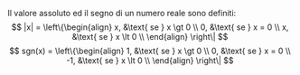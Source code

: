 Il valore assoluto ed il segno di un numero reale sono definiti:
$$
|x| = \left\{\begin{align}
x, &\text{ se } x \gt 0 \\
0, &\text{ se } x = 0 \\
x, &\text{ se } x \lt 0 \\
\end{align}
\right\|
$$
$$
sgn(x) = \left\{\begin{align}
1, &\text{ se } x \gt 0 \\
0, &\text{ se } x = 0 \\
-1, &\text{ se } x \lt 0 \\
\end{align}
\right\|
$$
